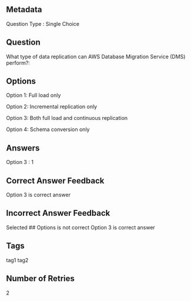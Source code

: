 ## Metadata
Question Type : Single Choice

## Question
What type of data replication can AWS Database Migration Service (DMS) perform?:
## Options
Option 1: Full load only

Option 2: Incremental replication only

Option 3: Both full load and continuous replication

Option 4: Schema conversion only

## Answers
Option 3 : 1

## Correct Answer Feedback
Option 3 is correct answer

## Incorrect Answer Feedback
Selected ## Options is not correct Option 3 is correct answer

## Tags
tag1
tag2

## Number of Retries
2
